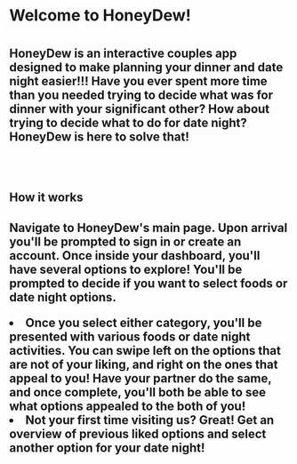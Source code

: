 <h1> Welcome to HoneyDew! <h1>
<h2>HoneyDew is an interactive couples app designed to make planning your dinner and date night easier!!! Have you ever spent more time than you needed trying to decide what was for dinner with your significant other? How about trying to decide what to do for date night? HoneyDew is here to solve that!<h2>
<br>
<h2> How it works <h2>
<p>Navigate to HoneyDew's main page. Upon arrival you'll be prompted to sign in or create an account. Once inside your dashboard, you'll have several options to explore! You'll be prompted to decide if you want to select foods or date night options.<p> 
<li> Once you select either category, you'll be presented with various foods or date night activities. You can swipe left on the options that are not of your liking, and right on the ones that appeal to you! Have your partner do the same, and once complete, you'll both be able to see what options appealed to the both of you!</li>
<li>Not your first time visiting us? Great! Get an overview of previous liked options and select another option for your date night!</li>
